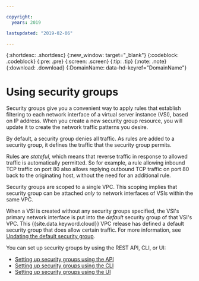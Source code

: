 ```yaml
---

copyright:
  years: 2019

lastupdated: "2019-02-06"

---
```


{:shortdesc: .shortdesc}
{:new_window: target="_blank"}
{:codeblock: .codeblock}
{:pre: .pre}
{:screen: .screen}
{:tip: .tip}
{:note: .note}
{:download: .download}
{:DomainName: data-hd-keyref="DomainName"}

# Using security groups

Security groups give you a convenient way to apply rules that establish filtering to each network interface of a virtual server instance (VSI), based on IP address. When you create a new security group resource, you will update it to create the network traffic patterns you desire.

By default, a security group denies all traffic. As rules are added to a security group, it defines the traffic that the security group permits.

Rules are _stateful_, which means that reverse traffic in response to allowed traffic is automatically permitted. So for example, a rule allowing inbound TCP traffic on port 80 also allows replying outbound TCP traffic on port 80 back to the originating host, without the need for an additional rule.

Security groups are scoped to a single VPC. This scoping implies that security group can be attached _only_ to network interfaces of VSIs within the same VPC.

When a VSI is created without any security groups specified, the VSI's primary network interface is put into the _default_ security group of that VSI's VPC. This {{site.data.keyword.cloud}} VPC release has defined a default security group that does allow certain traffic. For more information, see [Updating the default security group](/docs/infrastructure/vpc-network/security-groups-default.html).

You can set up security groups by using the REST API, CLI, or UI:

* [Setting up security groups using the API](/docs/infrastructure/vpc-network/security-group-usage-examples.html)
* [Setting up security groups using the CLI](/docs/infrastructure/vpc-network/security-groups-example.html)
* [Setting up security groups using the UI](/docs/infrastructure/vpc?topic=vpc-configuring-the-security-group-for-the-instance)

